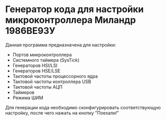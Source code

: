 # Генератор кода для настройки микроконтроллера Миландр 1986ВЕ93У

Данная программа предназначена для настройки:
- Портов микроконтроллера
- Системного таймера (SysTick)
- Генераторов HSI/LSI
- Генераторов HSE/LSE
- Тактовой частоты процессорного ядра
- Тактовой частоты контроллера USB
- Тактовой частоты АЦП
- Таймеров
- Режима ШИМ

Для генерации кода необходимо сконфигурировать соответствующую настройку, после чего нажать на кнопку "Поехали!"
